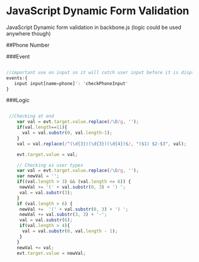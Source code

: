 JavaScript Dynamic Form Validation
==================================

JavaScript Dynamic form validation in backbone.js (logic could be used anywhere though)

##Phone Number

###Event

```javascript

//important use on input so it will catch user input before it is displayed!!
events:{
   input input[name=phone]': 'checkPhoneInput'
}

````

###Logic

```javascript

 //Checking at end
    var val = evt.target.value.replace(/\D/g, '');
    if(val.length==11){
      val = val.substr(0, val.length-1);
    }
    val = val.replace(/^(\d{3})(\d{3})(\d{4})$/, "($1) $2-$3", val);

    evt.target.value = val;

    // Checking as user types
    var val = evt.target.value.replace(/\D/g, '');
    var newVal = '';
    if((val.length > 3) && (val.length <= 6)) {
     newVal += '(' + val.substr(0, 3) + ') ';
     val = val.substr(3);
    }
    if (val.length > 6) {
     newVal +=  '(' + val.substr(0, 3) + ') ';
     newVal += val.substr(3, 3) + '-';
     val = val.substr(6);
     if(val.length > 4){
      val = val.substr(0, val.length - 1);
     }
    }
    newVal += val;
    evt.target.value = newVal;
    
```
